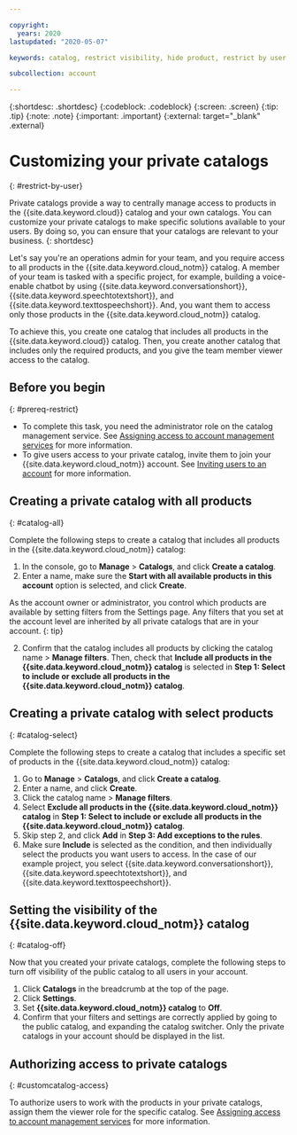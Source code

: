 ```yaml
---

copyright:
  years: 2020
lastupdated: "2020-05-07"

keywords: catalog, restrict visibility, hide product, restrict by user, filter catalog, private catalog, catalog management service, public catalog

subcollection: account

---
```


{:shortdesc: .shortdesc}
{:codeblock: .codeblock}
{:screen: .screen}
{:tip: .tip}
{:note: .note}
{:important: .important}
{:external: target="_blank" .external}

# Customizing your private catalogs
{: #restrict-by-user}

Private catalogs provide a way to centrally manage access to products in the {{site.data.keyword.cloud}} catalog and your own catalogs. You can customize your private catalogs to make specific solutions available to your users. By doing so, you can ensure that your catalogs are relevant to your business. 
{: shortdesc}

Let's say you're an operations admin for your team, and you require access to all products in the {{site.data.keyword.cloud_notm}} catalog. A member of your team is tasked with a specific project, for example, building a voice-enable chatbot by using {{site.data.keyword.conversationshort}}, {{site.data.keyword.speechtotextshort}}, and {{site.data.keyword.texttospeechshort}}. And, you want them to access only those products in the {{site.data.keyword.cloud_notm}} catalog.  

To achieve this, you create one catalog that includes all products in the {{site.data.keyword.cloud}} catalog. Then, you create another catalog that includes only the required products, and you give the team member viewer access to the catalog. 

## Before you begin
{: #prereq-restrict}

* To complete this task, you need the administrator role on the catalog management service. See [Assigning access to account management services](/docs/iam?topic=iam-account-services) for more information. 
* To give users access to your private catalog, invite them to join your {{site.data.keyword.cloud_notm}} account. See [Inviting users to an account](/docs/iam?topic=iam-iamuserinv) for more information.

## Creating a private catalog with all products
{: #catalog-all}

Complete the following steps to create a catalog that includes all products in the {{site.data.keyword.cloud_notm}} catalog:

1. In the console, go to **Manage** > **Catalogs**, and click **Create a catalog**.
1. Enter a name, make sure the **Start with all available products in this account** option is selected, and click **Create**. 

  As the account owner or administrator, you control which products are available by setting filters from the Settings page. Any filters that you set at the account level are inherited by all private catalogs that are in your account. 
  {: tip}
  
2. Confirm that the catalog includes all products by clicking the catalog name > **Manage filters**. Then, check that **Include all products in the {{site.data.keyword.cloud_notm}} catalog** is selected in **Step 1: Select to include or exclude all products in the {{site.data.keyword.cloud_notm}} catalog**.

## Creating a private catalog with select products
{: #catalog-select}

Complete the following steps to create a catalog that includes a specific set of products in the {{site.data.keyword.cloud_notm}} catalog:

1. Go to **Manage** > **Catalogs**, and click **Create a catalog**.
2. Enter a name, and click **Create**.
3. Click the catalog name > **Manage filters**.
4. Select **Exclude all products in the {{site.data.keyword.cloud_notm}} catalog** in **Step 1: Select to include or exclude all products in the {{site.data.keyword.cloud_notm}} catalog**. 
5. Skip step 2, and click **Add** in **Step 3: Add exceptions to the rules**. 
6. Make sure **Include** is selected as the condition, and then individually select the products you want users to access. In the case of our example project, you select {{site.data.keyword.conversationshort}}, {{site.data.keyword.speechtotextshort}}, and {{site.data.keyword.texttospeechshort}}.

## Setting the visibility of the {{site.data.keyword.cloud_notm}} catalog
{: #catalog-off}

Now that you created your private catalogs, complete the following steps to turn off visibility of the public catalog to all users in your account.

1. Click **Catalogs** in the breadcrumb at the top of the page.
2. Click **Settings**.
3. Set **{{site.data.keyword.cloud_notm}} catalog** to **Off**. 
4. Confirm that your filters and settings are correctly applied by going to the public catalog, and expanding the catalog switcher. Only the private catalogs in your account should be displayed in the list. 

## Authorizing access to private catalogs
{: #customcatalog-access}

To authorize users to work with the products in your private catalogs, assign them the viewer role for the specific catalog. See [Assigning access to account management services](/docs/iam?topic=iam-account-services) for more information.  












